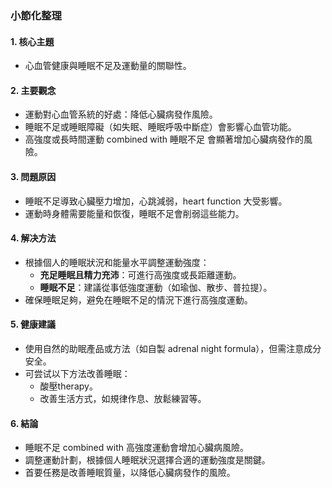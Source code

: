 ### 小節化整理

#### 1. 核心主題  
- 心血管健康與睡眠不足及運動量的關聯性。  

#### 2. 主要觀念  
- 運動對心血管系統的好處：降低心臟病發作風險。  
- 睡眠不足或睡眠障礙（如失眠、睡眠呼吸中斷症）會影響心血管功能。  
- 高強度或長時間運動 combined with 睡眠不足 會顯著增加心臟病發作的風險。  

#### 3. 問題原因  
- 睡眠不足導致心臟壓力增加，心跳減弱，heart function 大受影響。  
- 運動時身體需要能量和恢復，睡眠不足會削弱這些能力。  

#### 4. 解决方法  
- 根據個人的睡眠狀況和能量水平調整運動強度：  
  - **充足睡眠且精力充沛**：可進行高強度或長距離運動。  
  - **睡眠不足**：建議從事低強度運動（如瑜伽、散步、普拉提）。  
- 確保睡眠足夠，避免在睡眠不足的情況下進行高強度運動。  

#### 5. 健康建議  
- 使用自然的助眠產品或方法（如自製 adrenal night formula），但需注意成分安全。  
- 可尝试以下方法改善睡眠：  
  - 酸壓therapy。  
  - 改善生活方式，如規律作息、放鬆練習等。  

#### 6. 結論  
- 睡眠不足 combined with 高強度運動會增加心臟病風險。  
- 調整運動計劃，根據個人睡眠狀況選擇合適的運動強度是關鍵。  
- 首要任務是改善睡眠質量，以降低心臟病發作的風險。